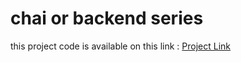 # chai or backend series

this project code is available on this link : [Project Link](https://github.com/hiteshchoudhary/apihub)